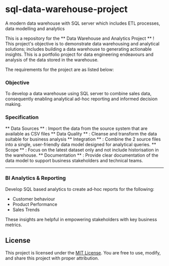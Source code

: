 # sql-data-warehouse-project
A modern data warehouse with SQL server which includes ETL processes, data modelling and analytics

This is a repository for the ** Data Warehouse and Analytics Project ** !
This project's objective is to demonstrate data warehousing and analytical solutions; includes building a data warehouse to generating actionable insights. This is a portfolio project for data engineering endeavours and analysis of the data stored in the warehouse. 

The requirements for the project are as listed below: 

### Objective 
To develop a data warehouse using SQL server to combine sales data, consequently enabling analytical ad-hoc reporting and informed decision making. 

### Specification 
** Data Sources ** : Import the data from the source system that are available as CSV files 
** Data Quality ** : Cleanse and transform the data suitable for business analysis
** Integration ** : Combine the 2 source files into a single, user-friendly data model designed for analytical queries. 
** Scope ** : Focus on the latest dataset only and not include historisation in the warehouse.
** Documentation ** : Provide clear documentation of the data model to support business stakeholders and technical teams. 


---
### BI Analytics & Reporting 
Develop SQL based analytics to create ad-hoc reports for the following:
- Customer behaviour
- Product Performance
- Sales Trends

These insights are helpful in empowering stakeholders with key business metrics. 

## License 
This project is licensed under the [MIT License](LICENSE). You are free to use, modify, and share this project with proper attribution. 

